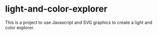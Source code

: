 # light-and-color-explorer
This is a project to use Javascript and SVG graphics to create a light and color explorer.
